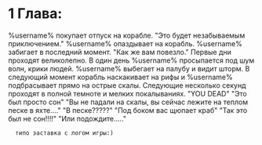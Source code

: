 # 1 Глава: 
  %username% покупает отпуск на корабле.
  "Это будет незабываемым приключением." 
  %username% опаздывает на корабль.
  %username% забигает в последний момент.
  "Как же вам повезло."
  Первые дни проходят великолепно.
  В один день %username% просыпается под шум волн, крики людей.
  %username% выбегает на палубу и видит шторм.
  В следующий момент корабль наскакивает на рифы и %username% подбрасывает прямо на острые скалы.
  Следующие несколько секунд проходят в полной темноте и мелких покалываниях.
  "YOU DEAD"
  "Это был просто сон"
  "Вы не падали на скалы, вы сейчас лежите на теплом песке в яхте...."
  "В песке?????"
  "Под боком вас щюпает краб"
  "Так это был не сон!!!!"
  "Или подождите....."

      типо заставка с логом игры:)
